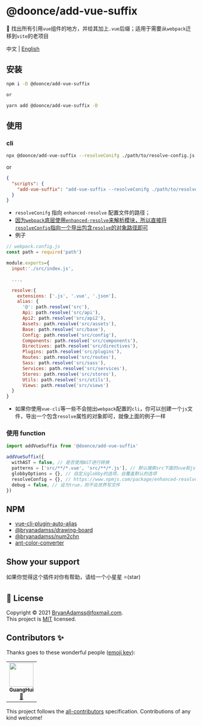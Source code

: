 # @doonce/add-vue-suffix

🔨 找出所有引用`vue`组件的地方，并给其加上`.vue`后缀；适用于需要从`webpack`迁移到`vite`的老项目

中文 | [English](https://github.com/do-once/cbb/blob/main/cli/add-vue-suffix/README.md)

## 安装

```sh
npm i -D @doonce/add-vue-suffix

or

yarn add @doonce/add-vue-suffix -D
```

## 使用

### cli

```bash
npx @doonce/add-vue-suffix --resolveConifg ./path/to/resolve-config.js
```

or

```json
{
  "scripts": {
    "add-vue-suffix": "add-vue-suffix --resolveConifg ./path/to/resolve-config.js"
  }
}
```

- `resolveConifg` 指向 `enhanced-resolve` 配置文件的路径；
- [因为`webpack`底层使用`enhanced-resolve`来解析模块，所以直接将`resolveConfig`指向一个导出包含`resolve`的对象路径即可](https://webpack.js.org/concepts/module-resolution/)
- 例子

```js
// webpack.config.js
const path = require('path')

module.exports={
  input:'./src/index.js',

  ...,

  resolve:{
    extensions: ['.js', '.vue', '.json'],
    alias: {
      '@': path.resolve('src'),
      Api: path.resolve('src/api'),
      Api2: path.resolve('src/api2'),
      Assets: path.resolve('src/assets'),
      Base: path.resolve('src/base'),
      Config: path.resolve('src/config'),
      Components: path.resolve('src/components'),
      Directives: path.resolve('src/directives'),
      Plugins: path.resolve('src/plugins'),
      Routes: path.resolve('src/routes'),
      Sass: path.resolve('src/sass'),
      Services: path.resolve('src/services'),
      Stores: path.resolve('src/stores'),
      Utils: path.resolve('src/utils'),
      Views: path.resolve('src/views')
  }
}
```

- 如果你使用`vue-cli`等一些不会抛出`webpack`配置的`cli`，你可以创建一个`js`文件，导出一个包含`resolve`属性的对象即可，就像上面的例子一样

### 使用 function

```js
import addVueSuffix from '@doonce/add-vue-suffix'

addVueSuffix({
  withAST = false, // 是否使用AST进行转换
  patterns = ['src/**/*.vue', 'src/**/*.js'], // 默认搜索src下面的vue和js文件
  globbyOptions = {}, // 自定义globby的选项，会覆盖默认的选项
  resolveConfig = {}, // https://www.npmjs.com/package/enhanced-resolve；和webpack.resolve一致；https://webpack.js.org/configuration/resolve/#resolve
  debug = false, // 设为true，则不会世界写文件
})
```

## NPM

- [vue-cli-plugin-auto-alias](https://www.npmjs.com/package/vue-cli-plugin-auto-alias)
- [@bryanadamss/drawing-board](https://www.npmjs.com/package/@bryanadamss/drawing-board)
- [@bryanadamss/num2chn](https://www.npmjs.com/package/@bryanadamss/num2chn)
- [ant-color-converter](https://www.npmjs.com/package/ant-color-converter)

## Show your support

如果你觉得这个插件对你有帮助，请给一个小星星 ⭐️(star)

## 📝 License

Copyright © 2021 [BryanAdamss@foxmail.com](https://github.com/BryanAdamss).<br />
This project is [MIT](https://github.com/kefranabg/readme-md-generator/blob/master/LICENSE) licensed.

## Contributors ✨

Thanks goes to these wonderful people ([emoji key](https://allcontributors.org/docs/en/emoji-key)):

<!-- ALL-CONTRIBUTORS-LIST:START - Do not remove or modify this section -->
<!-- prettier-ignore-start -->
<!-- markdownlint-disable -->
<table>
  <tr>
    <td align="center"><a href="https://bryanadamss.github.io/"><img src="https://avatars3.githubusercontent.com/u/7441504?v=4" width="64px;" alt=""/><br /><sub><b>GuangHui</b></sub></a><br /><a href="#projectManagement-BryanAdamss" title="Project Management">📆</a></td>
  </tr>
</table>

<!-- markdownlint-enable -->
<!-- prettier-ignore-end -->

<!-- ALL-CONTRIBUTORS-LIST:END -->

This project follows the [all-contributors](https://github.com/all-contributors/all-contributors) specification. Contributions of any kind welcome!

